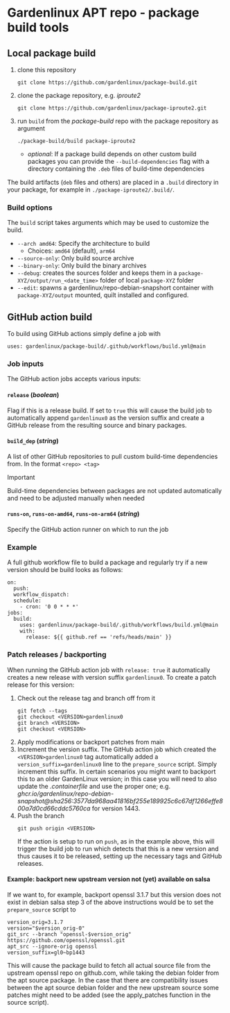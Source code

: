 # Gardenlinux APT repo - package build tools

## Local package build

1. clone this repository
   ```
   git clone https://github.com/gardenlinux/package-build.git
   ```
2. clone the package repository, e.g. *iproute2*
   ```
   git clone https://github.com/gardenlinux/package-iproute2.git
   ```
3. run `build` from the *package-build* repo with the package repository as argument
   ```
   ./package-build/build package-iproute2
   ```
   - *optional*: If a package build depends on other custom build packages you can provide the `--build-dependencies` flag with a directory containing the `.deb` files of build-time dependencies

The build artifacts (`deb` files and others) are placed in a `.build` directory in your package, for example in `./package-iproute2/.build/`.

### Build options

The `build` script takes arguments which may be used to customize the build.

- `--arch amd64`: Specify the architecture to build
   - Choices: `amd64` (default), `arm64` 
- `--source-only`: Only build source archive
- `--binary-only`: Only build the binary archives
- `--debug`: creates the sources folder and keeps them in a `package-XYZ/output/run_<date_time>` folder of  local `package-XYZ` folder
- `--edit`: spawns a gardenlinux/repo-debian-snapshort container with `package-XYZ/output` mounted, quilt installed and configured.  

## GitHub action build

To build using GitHub actions simply define a job with

```
uses: gardenlinux/package-build/.github/workflows/build.yml@main
```

### Job inputs

The GitHub action jobs accepts various inputs:

#### `release` (*boolean*)
Flag if this is a release build.
If set to `true` this will cause the build job to automatically append `gardenlinux0` as the version suffix and create a GitHub release from the resulting source and binary packages.

#### `build_dep` (*string*)
A list of other GitHub repositories to pull custom build-time dependencies from. In the format `<repo> <tag>`

> [!Important]
> Build-time dependencies between packages are not updated automatically and need to be adjusted manually when needed

#### `runs-on`, `runs-on-amd64`, `runs-on-arm64` (*string*)
Specify the GitHub action runner on which to run the job

### Example

A full github workflow file to build a package and regularly try if a new version should be build looks as follows:

```
on:
  push:
  workflow_dispatch:
  schedule:
    - cron: '0 0 * * *'
jobs:
  build:
    uses: gardenlinux/package-build/.github/workflows/build.yml@main
    with:
      release: ${{ github.ref == 'refs/heads/main' }}
```

### Patch releases / backporting

When running the GitHub action job with `release: true` it automatically creates a new release with version suffix `gardenlinux0`.
To create a patch release for this version:

1. Check out the release tag and branch off from it
   ```
   git fetch --tags
   git checkout <VERSION>gardenlinux0
   git branch <VERSION>
   git checkout <VERSION>
   ```
2. Apply modifications or backport patches from main
3. Increment the version suffix. The GitHub action job which created the `<VERSION>gardenlinux0` tag automatically added a `version_suffix=gardenlinux0` line to the `prepare_source` script. Simply increment this suffix. In certain scenarios you might want to backport this to an older GardenLinux version; in this case you will need to also update the _.containerfile_ and use the proper one; e.g. _ghcr.io/gardenlinux/repo-debian-snapshot@sha256:3577da968aa41816bf255e189925c6c67df1266effe800a7d0cd66cddc5760ca_ for version 1443.
4. Push the branch
   ```
   git push origin <VERSION>
   ```
   If the action is setup to run on `push`, as in the example above, this will trigger the build job to run which detects that this is a new version and thus causes it to be released, setting up the necessary tags and GitHub releases.

#### Example: backport new upstream version not (yet) available on salsa

If we want to, for example, backport openssl 3.1.7 but this version does not exist in debian salsa step 3 of the above instructions would be to set the `prepare_source` script to

```
version_orig=3.1.7
version="$version_orig-0"
git_src --branch "openssl-$version_orig" https://github.com/openssl/openssl.git
apt_src --ignore-orig openssl
version_suffix=gl0~bp1443
```

This will cause the package build to fetch all actual source file from the upstream openssl repo on github.com, while taking the debian folder from the apt source package.
In the case that there are compatibility issues between the apt source debian folder and the new upstream source some patches might need to be added (see the apply_patches function in the source script).

##

